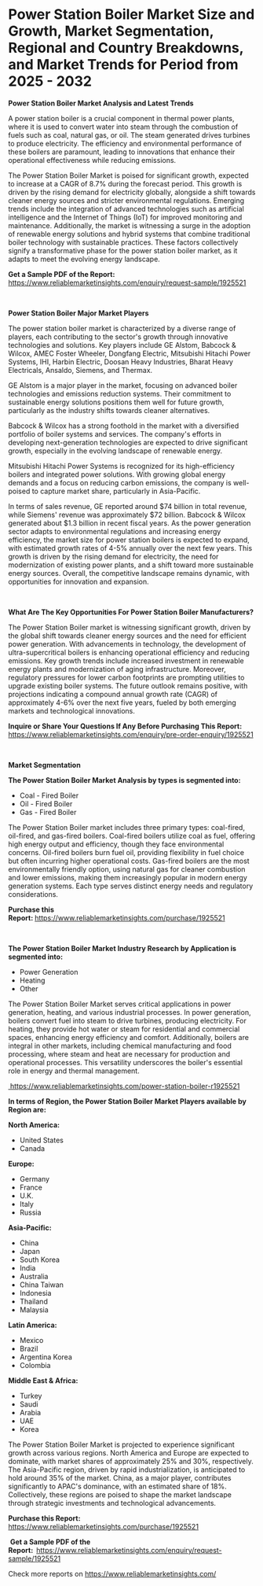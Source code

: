 <p><h1>Power Station Boiler Market Size and Growth, Market Segmentation, Regional and Country Breakdowns, and Market Trends for Period from 2025 -  2032</h1></p><p><strong>Power Station Boiler Market Analysis and Latest Trends</strong></p>
<p><p>A power station boiler is a crucial component in thermal power plants, where it is used to convert water into steam through the combustion of fuels such as coal, natural gas, or oil. The steam generated drives turbines to produce electricity. The efficiency and environmental performance of these boilers are paramount, leading to innovations that enhance their operational effectiveness while reducing emissions.</p><p>The Power Station Boiler Market is poised for significant growth, expected to increase at a CAGR of 8.7% during the forecast period. This growth is driven by the rising demand for electricity globally, alongside a shift towards cleaner energy sources and stricter environmental regulations. Emerging trends include the integration of advanced technologies such as artificial intelligence and the Internet of Things (IoT) for improved monitoring and maintenance. Additionally, the market is witnessing a surge in the adoption of renewable energy solutions and hybrid systems that combine traditional boiler technology with sustainable practices. These factors collectively signify a transformative phase for the power station boiler market, as it adapts to meet the evolving energy landscape.</p></p>
<p><strong>Get a Sample PDF of the Report:&nbsp;</strong> <a href="https://www.reliablemarketinsights.com/enquiry/request-sample/1925521?utm_campaign=2981&utm_medium=2&utm_source=Github&utm_content=ia&utm_term=10042025&utm_id=power-station-boiler">https://www.reliablemarketinsights.com/enquiry/request-sample/1925521</a></p>
<p>&nbsp;</p>
<p><strong>Power Station Boiler Major Market Players</strong></p>
<p><p>The power station boiler market is characterized by a diverse range of players, each contributing to the sector's growth through innovative technologies and solutions. Key players include GE Alstom, Babcock & Wilcox, AMEC Foster Wheeler, Dongfang Electric, Mitsubishi Hitachi Power Systems, IHI, Harbin Electric, Doosan Heavy Industries, Bharat Heavy Electricals, Ansaldo, Siemens, and Thermax.</p><p>GE Alstom is a major player in the market, focusing on advanced boiler technologies and emissions reduction systems. Their commitment to sustainable energy solutions positions them well for future growth, particularly as the industry shifts towards cleaner alternatives.</p><p>Babcock & Wilcox has a strong foothold in the market with a diversified portfolio of boiler systems and services. The company's efforts in developing next-generation technologies are expected to drive significant growth, especially in the evolving landscape of renewable energy.</p><p>Mitsubishi Hitachi Power Systems is recognized for its high-efficiency boilers and integrated power solutions. With growing global energy demands and a focus on reducing carbon emissions, the company is well-poised to capture market share, particularly in Asia-Pacific.</p><p>In terms of sales revenue, GE reported around $74 billion in total revenue, while Siemens' revenue was approximately $72 billion. Babcock & Wilcox generated about $1.3 billion in recent fiscal years. As the power generation sector adapts to environmental regulations and increasing energy efficiency, the market size for power station boilers is expected to expand, with estimated growth rates of 4-5% annually over the next few years. This growth is driven by the rising demand for electricity, the need for modernization of existing power plants, and a shift toward more sustainable energy sources. Overall, the competitive landscape remains dynamic, with opportunities for innovation and expansion.</p></p>
<p>&nbsp;</p>
<p><strong>What Are The Key Opportunities For Power Station Boiler Manufacturers?</strong></p>
<p><p>The Power Station Boiler market is witnessing significant growth, driven by the global shift towards cleaner energy sources and the need for efficient power generation. With advancements in technology, the development of ultra-supercritical boilers is enhancing operational efficiency and reducing emissions. Key growth trends include increased investment in renewable energy plants and modernization of aging infrastructure. Moreover, regulatory pressures for lower carbon footprints are prompting utilities to upgrade existing boiler systems. The future outlook remains positive, with projections indicating a compound annual growth rate (CAGR) of approximately 4-6% over the next five years, fueled by both emerging markets and technological innovations.</p></p>
<p><strong>Inquire or Share Your Questions If Any Before Purchasing This Report:</strong> <a href="https://www.reliablemarketinsights.com/enquiry/pre-order-enquiry/1925521?utm_campaign=2981&utm_medium=2&utm_source=Github&utm_content=ia&utm_term=10042025&utm_id=power-station-boiler">https://www.reliablemarketinsights.com/enquiry/pre-order-enquiry/1925521</a></p>
<p>&nbsp;</p>
<p><strong>Market Segmentation</strong></p>
<p><strong>The Power Station Boiler Market Analysis by types is segmented into:</strong></p>
<p><ul><li>Coal - Fired Boiler</li><li>Oil - Fired Boiler</li><li>Gas - Fired Boiler</li></ul></p>
<p><p>The Power Station Boiler market includes three primary types: coal-fired, oil-fired, and gas-fired boilers. Coal-fired boilers utilize coal as fuel, offering high energy output and efficiency, though they face environmental concerns. Oil-fired boilers burn fuel oil, providing flexibility in fuel choice but often incurring higher operational costs. Gas-fired boilers are the most environmentally friendly option, using natural gas for cleaner combustion and lower emissions, making them increasingly popular in modern energy generation systems. Each type serves distinct energy needs and regulatory considerations.</p></p>
<p><strong>Purchase this Report:&nbsp;</strong><a href="https://www.reliablemarketinsights.com/purchase/1925521?utm_campaign=2981&utm_medium=2&utm_source=Github&utm_content=ia&utm_term=10042025&utm_id=power-station-boiler">https://www.reliablemarketinsights.com/purchase/1925521</a></p>
<p>&nbsp;</p>
<p><strong>The Power Station Boiler Market Industry Research by Application is segmented into:</strong></p>
<p><ul><li>Power Generation</li><li>Heating</li><li>Other</li></ul></p>
<p><p>The Power Station Boiler Market serves critical applications in power generation, heating, and various industrial processes. In power generation, boilers convert fuel into steam to drive turbines, producing electricity. For heating, they provide hot water or steam for residential and commercial spaces, enhancing energy efficiency and comfort. Additionally, boilers are integral in other markets, including chemical manufacturing and food processing, where steam and heat are necessary for production and operational processes. This versatility underscores the boiler's essential role in energy and thermal management.</p></p>
<p><a href="https://www.reliablemarketinsights.com/power-station-boiler-r1925521?utm_campaign=2981&utm_medium=2&utm_source=Github&utm_content=ia&utm_term=10042025&utm_id=power-station-boiler">&nbsp;https://www.reliablemarketinsights.com/power-station-boiler-r1925521</a></p>
<p><strong>In terms of Region, the Power Station Boiler Market Players available by Region are:</strong></p>
<p>
    <p> <strong> North America: </strong>
        <ul>
            <li>United States</li>
            <li>Canada</li>
        </ul>
        </p> 
    <p> <strong> Europe: </strong>
        <ul>
            <li>Germany</li>
            <li>France</li>
            <li>U.K.</li>
            <li>Italy</li>
            <li>Russia</li>
        </ul>
        </p> 
    <p> <strong> Asia-Pacific: </strong>
        <ul>
            <li>China</li>
            <li>Japan</li>
            <li>South Korea</li>
            <li>India</li>
            <li>Australia</li>
            <li>China Taiwan</li>
            <li>Indonesia</li>
            <li>Thailand</li>
            <li>Malaysia</li>
        </ul>
        </p> 
    <p> <strong> Latin America: </strong>
        <ul>
            <li>Mexico</li>
            <li>Brazil</li>
            <li>Argentina Korea</li>
            <li>Colombia</li>
        </ul>
        </p> 
    <p> <strong> Middle East & Africa: </strong>
        <ul>
            <li>Turkey</li>
            <li>Saudi</li>
            <li>Arabia</li>
            <li>UAE</li>
            <li>Korea</li>
        </ul>
    </p>
    </p>
<p><p>The Power Station Boiler Market is projected to experience significant growth across various regions. North America and Europe are expected to dominate, with market shares of approximately 25% and 30%, respectively. The Asia-Pacific region, driven by rapid industrialization, is anticipated to hold around 35% of the market. China, as a major player, contributes significantly to APAC's dominance, with an estimated share of 18%. Collectively, these regions are poised to shape the market landscape through strategic investments and technological advancements.</p></p>
<p><strong>Purchase this Report: </strong><a href="https://www.reliablemarketinsights.com/purchase/1925521?utm_campaign=2981&utm_medium=2&utm_source=Github&utm_content=ia&utm_term=10042025&utm_id=power-station-boiler">https://www.reliablemarketinsights.com/purchase/1925521</a></p>
<p>&nbsp;<strong>Get a Sample PDF of the Report:&nbsp;&nbsp;</strong><a href="https://www.reliablemarketinsights.com/enquiry/request-sample/1925521?utm_campaign=2981&utm_medium=2&utm_source=Github&utm_content=ia&utm_term=10042025&utm_id=power-station-boiler">https://www.reliablemarketinsights.com/enquiry/request-sample/1925521</a></p>
<p><strong></strong></p>
<p>Check more reports on <a href="https://www.reliablemarketinsights.com/?utm_campaign=2981&utm_medium=2&utm_source=Github&utm_content=ia&utm_term=10042025&utm_id=power-station-boiler">https://www.reliablemarketinsights.com/</a></p>